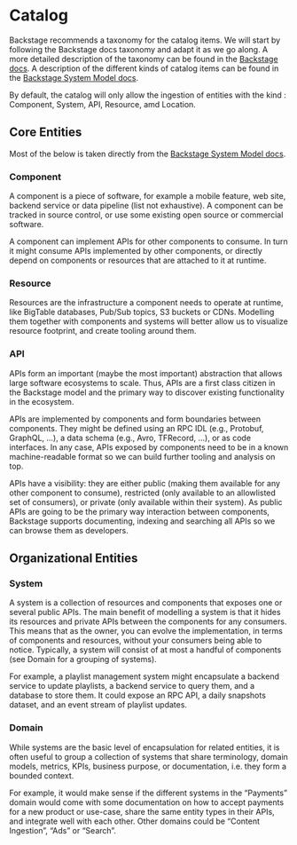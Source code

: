 # Catalog

Backstage recommends a taxonomy for the catalog items. We will start by following the Backstage docs taxonomy and adapt it as we go along. A more detailed description of the taxonomy can be found in the [Backstage docs](https://backstage.io/docs/features/software-catalog/descriptor-format). A description of the different kinds of catalog items can be found in the [Backstage System Model docs](https://backstage.io/docs/features/software-catalog/system-model).

By default, the catalog will only allow the ingestion of entities with the kind : Component, System, API, Resource, amd Location.

## Core Entities

Most of the below is taken directly from the [Backstage System Model docs](https://backstage.io/docs/features/software-catalog/system-model).

### Component

A component is a piece of software, for example a mobile feature, web site, backend service or data pipeline (list not exhaustive). A component can be tracked in source control, or use some existing open source or commercial software.

A component can implement APIs for other components to consume. In turn it might consume APIs implemented by other components, or directly depend on components or resources that are attached to it at runtime.

### Resource
Resources are the infrastructure a component needs to operate at runtime, like BigTable databases, Pub/Sub topics, S3 buckets or CDNs. Modelling them together with components and systems will better allow us to visualize resource footprint, and create tooling around them.

### API
APIs form an important (maybe the most important) abstraction that allows large software ecosystems to scale. Thus, APIs are a first class citizen in the Backstage model and the primary way to discover existing functionality in the ecosystem.

APIs are implemented by components and form boundaries between components. They might be defined using an RPC IDL (e.g., Protobuf, GraphQL, ...), a data schema (e.g., Avro, TFRecord, ...), or as code interfaces. In any case, APIs exposed by components need to be in a known machine-readable format so we can build further tooling and analysis on top.

APIs have a visibility: they are either public (making them available for any other component to consume), restricted (only available to an allowlisted set of consumers), or private (only available within their system). As public APIs are going to be the primary way interaction between components, Backstage supports documenting, indexing and searching all APIs so we can browse them as developers.

## Organizational Entities

### System

A system is a collection of resources and components that exposes one or several public APIs. The main benefit of modelling a system is that it hides its resources and private APIs between the components for any consumers. This means that as the owner, you can evolve the implementation, in terms of components and resources, without your consumers being able to notice. Typically, a system will consist of at most a handful of components (see Domain for a grouping of systems).

For example, a playlist management system might encapsulate a backend service to update playlists, a backend service to query them, and a database to store them. It could expose an RPC API, a daily snapshots dataset, and an event stream of playlist updates.

### Domain

While systems are the basic level of encapsulation for related entities, it is often useful to group a collection of systems that share terminology, domain models, metrics, KPIs, business purpose, or documentation, i.e. they form a bounded context.

For example, it would make sense if the different systems in the “Payments” domain would come with some documentation on how to accept payments for a new product or use-case, share the same entity types in their APIs, and integrate well with each other. Other domains could be “Content Ingestion”, “Ads” or “Search”.
